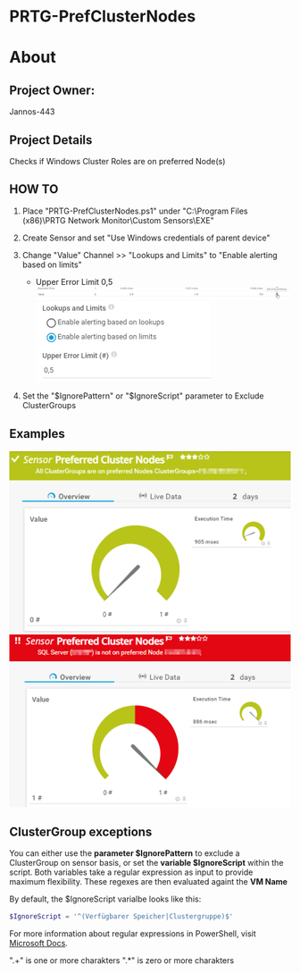 # PRTG-PrefClusterNodes
# About

## Project Owner:

Jannos-443

## Project Details

Checks if Windows Cluster Roles are on preferred Node(s)

## HOW TO

1. Place "PRTG-PrefClusterNodes.ps1" under "C:\Program Files (x86)\PRTG Network Monitor\Custom Sensors\EXE"

2. Create Sensor and set "Use Windows credentials of parent device" 

3. Change "Value" Channel >> "Lookups and Limits" to "Enable alerting based on limits"
   - Upper Error Limit 0,5
![PRTG-PrefClusterNodes](media/Sensor-Limit-Channel.png)
![PRTG-PrefClusterNodes](media/Sensor-Limit.png)

4. Set the "$IgnorePattern" or "$IgnoreScript" parameter to Exclude ClusterGroups


## Examples
![PRTG-PrefClusterNodes](media/Limits-OK.png)
![PRTG-PrefClusterNodes](media/Limits-Error.png)

ClusterGroup exceptions
------------------
You can either use the **parameter $IgnorePattern** to exclude a ClusterGroup on sensor basis, or set the **variable $IgnoreScript** within the script. Both variables take a regular expression as input to provide maximum flexibility. These regexes are then evaluated againt the **VM Name**

By default, the $IgnoreScript varialbe looks like this:

```powershell
$IgnoreScript = '^(Verfügbarer Speicher|Clustergruppe)$'
```

For more information about regular expressions in PowerShell, visit [Microsoft Docs](https://docs.microsoft.com/en-us/powershell/module/microsoft.powershell.core/about/about_regular_expressions).

".+" is one or more charakters
".*" is zero or more charakters
